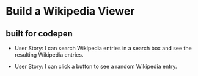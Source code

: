 Build a Wikipedia Viewer
=========================
built for codepen
-------------------------
* User Story: I can search Wikipedia entries in a search box and see the resulting Wikipedia entries.

* User Story: I can click a button to see a random Wikipedia entry.
